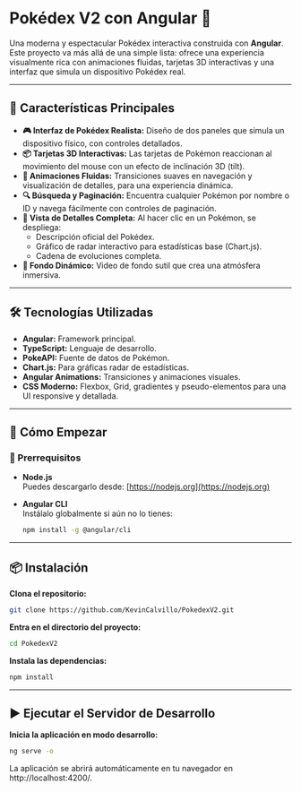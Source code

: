 # Pokédex V2 con Angular 🚀

Una moderna y espectacular Pokédex interactiva construida con **Angular**. Este proyecto va más allá de una simple lista: ofrece una experiencia visualmente rica con animaciones fluidas, tarjetas 3D interactivas y una interfaz que simula un dispositivo Pokédex real.

---

## 🌟 Características Principales

- **🎮 Interfaz de Pokédex Realista:** Diseño de dos paneles que simula un dispositivo físico, con controles detallados.
- **📦 Tarjetas 3D Interactivas:** Las tarjetas de Pokémon reaccionan al movimiento del mouse con un efecto de inclinación 3D (tilt).
- **💫 Animaciones Fluidas:** Transiciones suaves en navegación y visualización de detalles, para una experiencia dinámica.
- **🔍 Búsqueda y Paginación:** Encuentra cualquier Pokémon por nombre o ID y navega fácilmente con controles de paginación.
- **📖 Vista de Detalles Completa:** Al hacer clic en un Pokémon, se despliega:
  - Descripción oficial del Pokédex.
  - Gráfico de radar interactivo para estadísticas base (Chart.js).
  - Cadena de evoluciones completa.
- **🌌 Fondo Dinámico:** Video de fondo sutil que crea una atmósfera inmersiva.

---

## 🛠️ Tecnologías Utilizadas

- **Angular:** Framework principal.
- **TypeScript:** Lenguaje de desarrollo.
- **PokeAPI:** Fuente de datos de Pokémon.
- **Chart.js:** Para gráficas radar de estadísticas.
- **Angular Animations:** Transiciones y animaciones visuales.
- **CSS Moderno:** Flexbox, Grid, gradientes y pseudo-elementos para una UI responsive y detallada.

---

## 🚀 Cómo Empezar

### 🔧 Prerrequisitos

- **Node.js**  
  Puedes descargarlo desde: [https://nodejs.org](https://nodejs.org)

- **Angular CLI**  
  Instálalo globalmente si aún no lo tienes:
  ```bash
  npm install -g @angular/cli

---

## 📦 Instalación

**Clona el repositorio:**
```bash
git clone https://github.com/KevinCalvillo/PokedexV2.git
```

**Entra en el directorio del proyecto:**
```bash
cd PokedexV2
```

**Instala las dependencias:**
```bash
npm install
```
---

## ▶️ Ejecutar el Servidor de Desarrollo

**Inicia la aplicación en modo desarrollo:**
```bash
ng serve -o
```

La aplicación se abrirá automáticamente en tu navegador en http://localhost:4200/.

